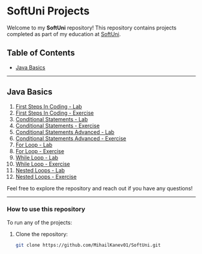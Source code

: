 # SoftUni Projects

Welcome to my **SoftUni** repository! This repository contains projects completed as part of my education at [SoftUni](https://softuni.bg/).

## Table of Contents

- [Java Basics](#java-basics)

---

## Java Basics

1. [First Steps In Coding - Lab](https://github.com/MihailKanev01/SoftUni/tree/master/src/io/github/mihailkanev01/softuni/java/basics/firststepsincoding/lab)
2. [First Steps In Coding - Exercise](https://github.com/MihailKanev01/SoftUni/tree/master/src/io/github/mihailkanev01/softuni/java/basics/firststepsincoding/exercise)
3. [Conditional Statements - Lab](https://github.com/MihailKanev01/SoftUni/tree/master/src/io/github/mihailkanev01/softuni/java/basics/conditioanlstatements/lab)
4. [Conditional Statements - Exercise](https://github.com/MihailKanev01/SoftUni/tree/master/src/io/github/mihailkanev01/softuni/java/basics/conditioanlstatements/exercise)
5. [Conditional Statements Advanced - Lab](https://github.com/MihailKanev01/SoftUni/tree/master/src/io/github/mihailkanev01/softuni/java/basics/conditioanlstatements/advanced/lab)
6. [Conditional Statements Advanced - Exercise](https://github.com/MihailKanev01/SoftUni/tree/master/src/io/github/mihailkanev01/softuni/java/basics/conditioanlstatements/advanced/exercise)
7. [For Loop - Lab](https://github.com/MihailKanev01/SoftUni/tree/master/src/io/github/mihailkanev01/softuni/java/basics/forloop/lab)
8. [For Loop - Exercise](https://github.com/MihailKanev01/SoftUni/tree/master/src/io/github/mihailkanev01/softuni/java/basics/forloop/exercise)
9. [While Loop - Lab](https://github.com/MihailKanev01/SoftUni/tree/master/src/io/github/mihailkanev01/softuni/java/basics/whileloop/lab)
10. [While Loop - Exercise](https://github.com/MihailKanev01/SoftUni/tree/master/src/io/github/mihailkanev01/softuni/java/basics/whileloop/exercise)
11. [Nested Loops - Lab](https://github.com/MihailKanev01/SoftUni/tree/master/src/io/github/mihailkanev01/softuni/java/basics/nestedloops/lab)
12. [Nested Loops - Exercise](https://github.com/MihailKanev01/SoftUni/tree/master/src/io/github/mihailkanev01/softuni/java/basics/nestedloops/exercise)

Feel free to explore the repository and reach out if you have any questions!

---

### How to use this repository

To run any of the projects:

1. Clone the repository:
   ```bash
   git clone https://github.com/MihailKanev01/SoftUni.git
